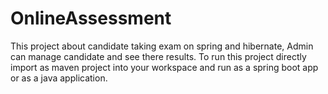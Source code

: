 # OnlineAssessment
This project about candidate taking exam on spring and hibernate, Admin can manage candidate and see there results. 
To run this project directly import as maven project into your workspace and run as a spring boot app or as a java application.

